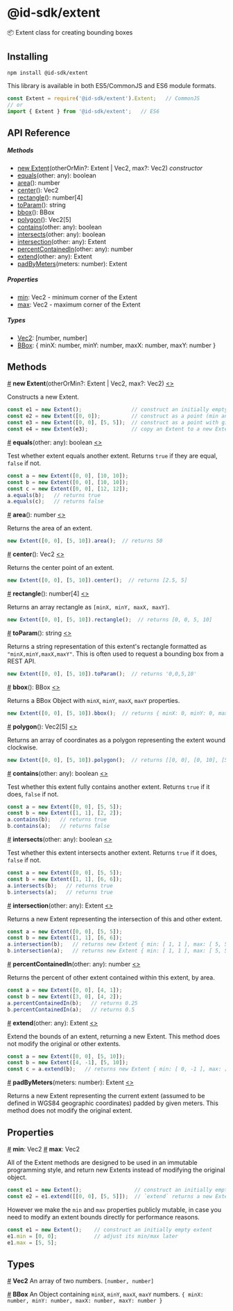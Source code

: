 # @id-sdk/extent

📦 Extent class for creating bounding boxes


## Installing

`npm install @id-sdk/extent`

This library is available in both ES5/CommonJS and ES6 module formats.

```js
const Extent = require('@id-sdk/extent').Extent;   // CommonJS
// or
import { Extent } from '@id-sdk/extent';   // ES6
```


## API Reference

##### Methods
* [new Extent](#constructor)(otherOrMin?: Extent | Vec2, max?: Vec2) _constructor_
* [equals](#equals)(other: any): boolean
* [area](#area)(): number
* [center](#center)(): Vec2
* [rectangle](#rectangle)(): number[4]
* [toParam](#toParam)(): string
* [bbox](#bbox)(): BBox
* [polygon](#polygon)(): Vec2[5]
* [contains](#contains)(other: any): boolean
* [intersects](#intersects)(other: any): boolean
* [intersection](#intersection)(other: any): Extent
* [percentContainedIn](#percentContainedIn)(other: any): number
* [extend](#extend)(other: any): Extent
* [padByMeters](#padByMeters)(meters: number): Extent

##### Properties
* [min](#min): Vec2 - minimum corner of the Extent
* [max](#max): Vec2 - maximum corner of the Extent

##### Types
* [Vec2](#Vec2): [number, number]
* [BBox](#BBox): { minX: number, minY: number, maxX: number, maxY: number }


## Methods

<a name="constructor" href="#constructor">#</a> <b>new Extent</b>(otherOrMin?: Extent | Vec2, max?: Vec2) [<>](https://github.com/ideditor/id-sdk/blob/master/packages/math/extent/src/extent.ts#L44 "Source")

Constructs a new Extent.

```js
const e1 = new Extent();                // construct an initially empty extent
const e2 = new Extent([0, 0]);          // construct as a point (min and max both [0, 0])
const e3 = new Extent([0, 0], [5, 5]);  // construct as a point with given min and max
const e4 = new Extent(e3);              // copy an Extent to a new Extent
```


<a name="equals" href="#equals">#</a> <b>equals</b>(other: any): boolean [<>](https://github.com/ideditor/id-sdk/blob/master/packages/math/extent/src/extent.ts#L74 "Source")

Test whether extent equals another extent.  Returns `true` if they are equal, `false` if not.

```js
const a = new Extent([0, 0], [10, 10]);
const b = new Extent([0, 0], [10, 10]);
const c = new Extent([0, 0], [12, 12]);
a.equals(b);   // returns true
a.equals(c);   // returns false
```


<a name="area" href="#area">#</a> <b>area</b>(): number [<>](https://github.com/ideditor/id-sdk/blob/master/packages/math/extent/src/extent.ts#L89 "Source")

Returns the area of an extent.

```js
new Extent([0, 0], [5, 10]).area();  // returns 50
```


<a name="center" href="#center">#</a> <b>center</b>(): Vec2 [<>](https://github.com/ideditor/id-sdk/blob/master/packages/math/extent/src/extent.ts#L98 "Source")

Returns the center point of an extent.

```js
new Extent([0, 0], [5, 10]).center();  // returns [2.5, 5]
```


<a name="rectangle" href="#rectangle">#</a> <b>rectangle</b>(): number[4] [<>](https://github.com/ideditor/id-sdk/blob/master/packages/math/extent/src/extent.ts#L107 "Source")

Returns an array rectangle as `[minX, minY, maxX, maxY]`.

```js
new Extent([0, 0], [5, 10]).rectangle();  // returns [0, 0, 5, 10]
```


<a name="toParam" href="#toParam">#</a> <b>toParam</b>(): string [<>](https://github.com/ideditor/id-sdk/blob/master/packages/math/extent/src/extent.ts#L116 "Source")

Returns a string representation of this extent's rectangle formatted as `"minX,minY,maxX,maxY"`.  This is often used to request a bounding box from a REST API.

```js
new Extent([0, 0], [5, 10]).toParam();  // returns '0,0,5,10'
```


<a name="bbox" href="#bbox">#</a> <b>bbox</b>(): BBox [<>](https://github.com/ideditor/id-sdk/blob/master/packages/math/extent/src/extent.ts#L125 "Source")

Returns a BBox Object with `minX`, `minY`, `maxX`, `maxY` properties.

```js
new Extent([0, 0], [5, 10]).bbox();  // returns { minX: 0, minY: 0, maxX: 5, maxY: 10 };
```


<a name="polygon" href="#polygon">#</a> <b>polygon</b>(): Vec2[5] [<>](https://github.com/ideditor/id-sdk/blob/master/packages/math/extent/src/extent.ts#L125 "Source")

Returns an array of coordinates as a polygon representing the extent wound clockwise.

```js
new Extent([0, 0], [5, 10]).polygon();  // returns [[0, 0], [0, 10], [5, 10], [5, 0], [0, 0]]
```


<a name="contains" href="#contains">#</a> <b>contains</b>(other: any): boolean [<>](https://github.com/ideditor/id-sdk/blob/master/packages/math/extent/src/extent.ts#L153 "Source")

Test whether this extent fully contains another extent.  Returns `true` if it does, `false` if not.

```js
const a = new Extent([0, 0], [5, 5]);
const b = new Extent([1, 1], [2, 2]);
a.contains(b);   // returns true
b.contains(a);   // returns false
```


<a name="intersects" href="#intersects">#</a> <b>intersects</b>(other: any): boolean [<>](https://github.com/ideditor/id-sdk/blob/master/packages/math/extent/src/extent.ts#L172 "Source")

Test whether this extent intersects another extent.  Returns `true` if it does, `false` if not.

```js
const a = new Extent([0, 0], [5, 5]);
const b = new Extent([1, 1], [6, 6]);
a.intersects(b);   // returns true
b.intersects(a);   // returns true
```


<a name="intersection" href="#intersection">#</a> <b>intersection</b>(other: any): Extent [<>](https://github.com/ideditor/id-sdk/blob/master/packages/math/extent/src/extent.ts#L191 "Source")

Returns a new Extent representing the intersection of this and other extent.

```js
const a = new Extent([0, 0], [5, 5]);
const b = new Extent([1, 1], [6, 6]);
a.intersection(b);   // returns new Extent { min: [ 1, 1 ], max: [ 5, 5 ] }
b.intersection(a);   // returns new Extent { min: [ 1, 1 ], max: [ 5, 5 ] }
```


<a name="percentContainedIn" href="#percentContainedIn">#</a> <b>percentContainedIn</b>(other: any): number [<>](https://github.com/ideditor/id-sdk/blob/master/packages/math/extent/src/extent.ts#L208 "Source")

Returns the percent of other extent contained within this extent, by area.

```js
const a = new Extent([0, 0], [4, 1]);
const b = new Extent([3, 0], [4, 2]);
a.percentContainedIn(b);   // returns 0.25
b.percentContainedIn(a);   // returns 0.5
```


<a name="extend" href="#extend">#</a> <b>extend</b>(other: any): Extent [<>](https://github.com/ideditor/id-sdk/blob/master/packages/math/extent/src/extent.ts#L228 "Source")

Extend the bounds of an extent, returning a new Extent.  This method does not modify the original or other extents.

```js
const a = new Extent([0, 0], [5, 10]);
const b = new Extent([4, -1], [5, 10]);
const c = a.extend(b);   // returns new Extent { min: [ 0, -1 ], max: [ 5, 10 ] }
```


<a name="padByMeters" href="#padByMeters">#</a> <b>padByMeters</b>(meters: number): Extent [<>](https://github.com/ideditor/id-sdk/blob/master/packages/math/extent/src/extent.ts#L241 "Source")

Returns a new Extent representing the current extent (assumed to be defined in WGS84 geographic coordinates) padded by given meters.  This method does not modify the original extent.


## Properties

<a name="min" href="#min">#</a> <b>min</b>: Vec2
<a name="max" href="#max">#</a> <b>max</b>: Vec2

All of the Extent methods are designed to be used in an immutable programming style, and return new Extents instead of modifying the original object.

```js
const e1 = new Extent();                 // construct an initially empty extent
const e2 = e1.extend([[0, 0], [5, 5]]);  // `extend` returns a new Extent, does not modify e1
```

However we make the `min` and `max` properties publicly mutable, in case you need to modify an extent bounds directly for performance reasons.

```js
const e1 = new Extent();    // construct an initially empty extent
e1.min = [0, 0];            // adjust its min/max later
e1.max = [5, 5];
```


## Types

<a name="Vec2" href="#Vec2">#</a> <b>Vec2</b>
An array of two numbers.
`[number, number]`

<a name="BBox" href="#BBox">#</a> <b>BBox</b>
An Object containing `minX`, `minY`, `maxX`, `maxY` numbers.
`{ minX: number, minY: number, maxX: number, maxY: number }`
